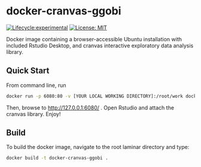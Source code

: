 # docker-cranvas-ggobi

[![Lifecycle:experimental](https://img.shields.io/badge/lifecycle-experimental-orange.svg)](https://www.tidyverse.org/lifecycle/#experimental)
[![License: MIT](https://img.shields.io/badge/License-MIT-yellow.svg)](https://opensource.org/licenses/MIT)


Docker image containing a browser-accessible Ubuntu installation with included Rstudio Desktop, and cranvas interactive exploratory data analysis library.


## Quick Start

From command line, run

``` bash
docker run -p 6080:80 -v [YOUR LOCAL WORKING DIRECTORY]:/root/work docker-cranvas-ggobi
```

Then, browse to http://127.0.0.1:6080/ . Open Rstudio and attach the cranvas library. Enjoy!

## Build

To build the docker image, navigate to the root laminar directory and type:


``` bash
docker build -t docker-cranvas-ggobi .
```

